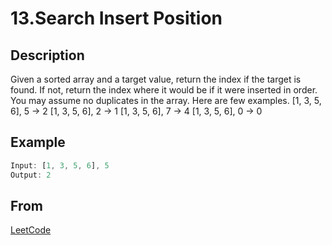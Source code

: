 # 13.Search Insert Position

## Description

Given a sorted array and a target value, return the index if the target is found. If not, return the index where it would be if it were inserted in order.
You may assume no duplicates in the array.
Here are few examples.
[1, 3, 5, 6], 5 -> 2
[1, 3, 5, 6], 2 -> 1
[1, 3, 5, 6], 7 -> 4
[1, 3, 5, 6], 0 -> 0

## Example

```javascript
Input: [1, 3, 5, 6], 5
Output: 2
```

## From

[LeetCode](https://leetcode.com/problems/search-insert-position)
